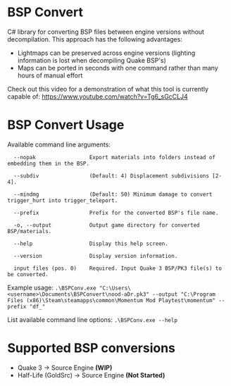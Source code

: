 # BSP Convert
C# library for converting BSP files between engine versions without decompilation. This approach has the following advantages:
- Lightmaps can be preserved across engine versions (lighting information is lost when decompiling Quake BSP's)
- Maps can be ported in seconds with one command rather than many hours of manual effort

Check out this video for a demonstration of what this tool is currently capable of: https://www.youtube.com/watch?v=Tg6_sGcCLJ4

# BSP Convert Usage

Available command line arguments:
```
  --nopak                 Export materials into folders instead of embedding them in the BSP.

  --subdiv                (Default: 4) Displacement subdivisions [2-4].

  --mindmg                (Default: 50) Minimum damage to convert trigger_hurt into trigger_teleport.

  --prefix                Prefix for the converted BSP's file name.

  -o, --output            Output game directory for converted BSP/materials.

  --help                  Display this help screen.

  --version               Display version information.

  input files (pos. 0)    Required. Input Quake 3 BSP/PK3 file(s) to be converted.
```

Example usage:
`.\BSPConv.exe "C:\Users\<username>\Documents\BSPConvert\nood-aDr.pk3" --output "C:\Program Files (x86)\Steam\steamapps\common\Momentum Mod Playtest\momentum" --prefix "df_"`

List available command line options: `.\BSPConv.exe --help`

# Supported BSP conversions
- Quake 3 -> Source Engine **(WIP)**
- Half-Life (GoldSrc) -> Source Engine **(Not Started)**
